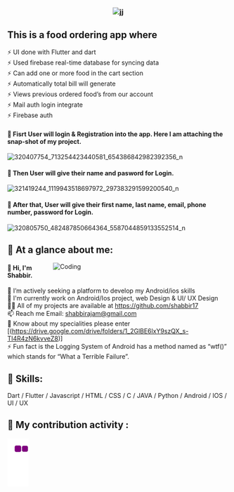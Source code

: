 # <h3 align="center">![jj](https://user-images.githubusercontent.com/68172428/221097236-b2693cd8-924a-4124-baa5-2f45c90ced9c.PNG)</h3>
## This is a food ordering app where<br>
⚡ UI done with Flutter and dart<br>
⚡ Used firebase real-time database for syncing data<br>
⚡ Can add one or more food in the cart section<br>
⚡ Automatically total bill will generate<br>
⚡ Views previous ordered food’s from our account<br>
⚡ Mail auth login integrate<br>
⚡ Firebase auth<br>
#### 🌱 Fisrt User will login & Registration into the app. Here I am attaching the snap-shot of my project.
![320407754_713254423440581_654386842982392356_n](https://user-images.githubusercontent.com/68172428/221093408-09c14576-7cd1-4fdf-bc39-1eaf14e1a259.png)
#### 🌱 Then User will give their name and pasword for Login.
![321419244_1119943518697972_297383291599200540_n](https://user-images.githubusercontent.com/68172428/221093425-9a95ee23-b910-4571-9b86-f3c44466a615.png)
#### 🌱 After that, User will give their first name, last name, email, phone number, password for Login.
![320805750_482487850664364_5587044859133552514_n](https://user-images.githubusercontent.com/68172428/221093436-d08f5629-bb1f-4347-a5fb-617364636670.png)



## 💫 At a glance about me:
<img align="right" alt="Coding" width="400" src="https://media.tenor.com/NOYF3f82b_gAAAAC/programmer.gif">

#### 👋 Hi, I'm Shabbir.

🔭 I’m actively seeking a platform to develop my Android/ios skills<br>🌱 I'm currently work on Android/Ios project, web Design & UI/ UX Design<br>👨‍💻 All of my projects are available at https://github.com/shabbir17<br>📫 Reach me Email: shabbirajam@gmail.com <br>📄 Know about my specialities please enter [(https://drive.google.com/drive/folders/1_2GlBE6lxY9szQX_s-TI4R4zN6kvveZ8)]<br>⚡ Fun fact is the Logging System of Android has a method named as “wtf()” which stands for “What a Terrible Failure”.


## 💫 Skills: 
Dart / Flutter / Javascript /  HTML / CSS / C / JAVA / Python / Android / IOS / UI / UX


## 🌱 My contribution activity : 
![snake gif](https://github.com/shabbir17/shabbir17/blob/output/github-contribution-grid-snake.gif)
